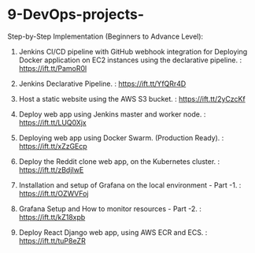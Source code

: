 # 9-DevOps-projects-
Step-by-Step Implementation (Beginners to Advance Level): 


1. Jenkins CI/CD pipeline with GitHub webhook integration for Deploying Docker application on EC2 instances using the declarative pipeline.
 : https://ift.tt/PamoR0l

2. Jenkins Declarative Pipeline.
 : https://ift.tt/YfQRr4D

3. Host a static website using the AWS S3 bucket.
 : https://ift.tt/2yCzcKf

4. Deploy web app using Jenkins master and worker node.
 : https://ift.tt/LUQ0Xjx

5. Deploying web app using Docker Swarm. (Production Ready).
 : https://ift.tt/xZzGEcp

6. Deploy the Reddit clone web app, on the Kubernetes cluster.
 : https://ift.tt/zBdjIwE

7. Installation and setup of Grafana on the local environment - Part -1.
 : https://ift.tt/OZWVFoj

8. Grafana Setup and How to monitor resources - Part -2.
 : https://ift.tt/kZ18xpb

9. Deploy React Django web app, using AWS ECR and ECS.
 : https://ift.tt/tuP8eZR
